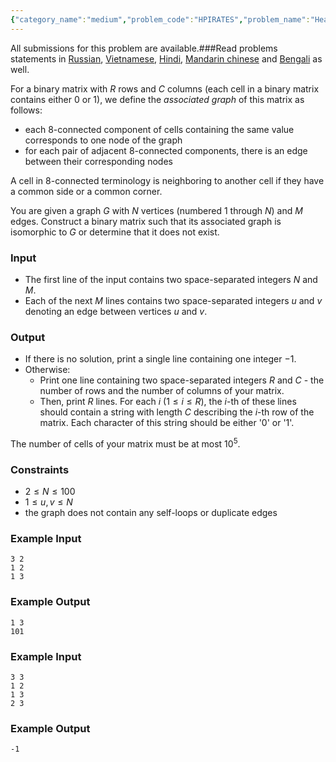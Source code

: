 ```yaml
---
{"category_name":"medium","problem_code":"HPIRATES","problem_name":"Heap Pirates","languages_supported":{"0":"C","1":"CPP14","2":"JAVA","3":"PYTH","4":"PYTH 3.6","5":"PYPY","6":"CS2","7":"PAS fpc","8":"PAS gpc","9":"RUBY","10":"PHP","11":"GO","12":"NODEJS","13":"HASK","14":"rust","15":"SCALA","16":"swift","17":"D","18":"PERL","19":"FORT","20":"WSPC","21":"ADA","22":"CAML","23":"ICK","24":"BF","25":"ASM","26":"CLPS","27":"PRLG","28":"ICON","29":"SCM qobi","30":"PIKE","31":"ST","32":"NICE","33":"LUA","34":"BASH","35":"NEM","36":"LISP sbcl","37":"LISP clisp","38":"SCM guile","39":"JS","40":"ERL","41":"TCL","42":"kotlin","43":"PERL6","44":"TEXT","45":"SCM chicken","46":"PYP3","47":"CLOJ","48":"COB","49":"FS"},"max_timelimit":0.5,"source_sizelimit":50000,"problem_author":"bciobanu","problem_tester":null,"date_added":"1-11-2018","tags":{"0":"bciobanu","1":"constructive","2":"easy","3":"observations","4":"snckpe19","5":"taran_1407"},"editorial_url":"https://discuss.codechef.com/problems/HPIRATES","time":{"view_start_date":1541269800,"submit_start_date":1541269800,"visible_start_date":1541269800,"end_date":1735669800},"is_direct_submittable":false,"layout":"problem"}
---
```

<span class="solution-visible-txt">All submissions for this problem are available.</span>###Read problems statements in [Russian](http://www.codechef.com/download/translated/S19PETST/russian/HPIRATES.pdf), [Vietnamese](http://www.codechef.com/download/translated/S19PETST/vietnamese/HPIRATES.pdf), [Hindi](http://www.codechef.com/download/translated/S19PETST/hindi/HPIRATES.pdf), [Mandarin chinese](http://www.codechef.com/download/translated/S19PETST/mandarin/HPIRATES.pdf) and [Bengali](http://www.codechef.com/download/translated/S19PETST/bengali/HPIRATES.pdf) as well.

For a binary matrix with $R$ rows and $C$ columns (each cell in a binary matrix contains either $0$ or $1$), we define the *associated graph* of this matrix as follows:
- each $8$-connected component of cells containing the same value corresponds to one node of the graph
- for each pair of adjacent $8$-connected components, there is an edge between their corresponding nodes

A cell in 8-connected terminology is neighboring to another cell if they have a common side or a common corner.

You are given a graph $G$ with $N$ vertices (numbered $1$ through $N$) and $M$ edges. Construct a binary matrix such that its associated graph is isomorphic to $G$ or determine that it does not exist.

### Input
- The first line of the input contains two space-separated integers $N$ and $M$.
- Each of the next $M$ lines contains two space-separated integers $u$ and $v$ denoting an edge between vertices $u$ and $v$.

### Output
- If there is no solution, print a single line containing one integer $-1$.
- Otherwise:
    - Print one line containing two space-separated integers $R$ and $C$ - the number of rows and the number of columns of your matrix.
    - Then, print $R$ lines. For each $i$ ($1 \le i \le R$), the $i$-th of these lines should contain a string with length $C$ describing the $i$-th row of the matrix. Each character of this string should be either '0' or '1'.

The number of cells of your matrix must be at most $10^5$.

### Constraints
- $2 \le N \le 100$
- $1 \le u, v \le N$
- the graph does not contain any self-loops or duplicate edges

### Example Input
```
3 2
1 2
1 3
```

### Example Output
```
1 3
101
```

### Example Input
```
3 3
1 2
1 3
2 3
```

### Example Output
```
-1
```
